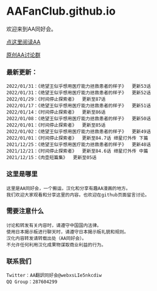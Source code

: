 # AAFanClub.github.io

欢迎来到AA同好会。

[点这里阅读AA](/src/index.md)

[原创AA讨论群](/src/group.md)

### 最新更新：

```
2022/01/31：《绝望王似乎想用医疗能力拯救患者的样子》  更新53话
2022/01/31：《绝望王似乎想用医疗能力拯救患者的样子》  更新52话
2022/01/29：《时间停止探索者》  更新至87话
2022/01/17：《绝望王似乎想用医疗能力拯救患者的样子》  更新51话
2022/01/14：《时间停止探索者》  更新至86话
2022/01/08：《绝望王似乎想用医疗能力拯救患者的样子》  更新50话
2022/01/01：《时间停止探索者》  更新至85话
2022/01/02：《绝望王似乎想用医疗能力拯救患者的样子》  更新49话
2022/01/01：《时间停止探索者》  更新至84.7话 绁星灯外传 下篇
2021/12/25：《绝望王似乎想用医疗能力拯救患者的样子》  更新48话
2021/12/21：《时间停止探索者》  更新至84.6话 绁星灯外传 中篇
2021/12/15：《肉壶短篇集》  更新至05话
```

### 这里是哪里
```
这里是AA同好会，一个搬运，汉化和分享有趣AA漫画的地方。
我们欢迎大家观看和分享这里的内容。也欢迎在github页面留言讨论。

```
### 需要注意什么
```
讨论和转发有关内容时，请遵守中国国内法律。
使用日本揭示板进行聊天时，请遵守日本揭示板礼貌和规则。
汉化内容转发请转载出处（AA同好会）。
不允许任何利用汉化成果物谋取商业利益的行为。

```
### 联系我们
```
Twitter：AA翻訳同好会@webxsLIe5nkcdiw
QQ Group：287604299
```